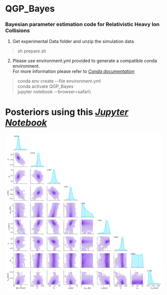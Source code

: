 # QGP_Bayes
### Bayesian parameter estimation code for Relativistic Heavy Ion Collisions

1. Get experimental Data folder and unzip the simulation data
>sh prepare.sh
2. Please use environment.yml provided to generate a compatible conda environment.\
For more information please refer to *[Conda documentation](https://docs.conda.io/projects/conda/en/latest/user-guide/tasks/manage-environments.html)* 
>conda env create --file environment.yml\
>conda activate QGP_Bayes\
>jupyter notebook --browser=safari\

# Posteriors using this *[Jupyter Notebook](https://github.com/danOSU/QGP_Bayes/blob/main/Bayesian%20Parameter%20Estimation%20for%20Relativistic%20Heavy%20Ion%20Physics.ipynb)*
![alt text](https://github.com/danOSU/QGP_Bayes/blob/main/Results/FigureFiles/JETSCAPE_bayespartial.png)

